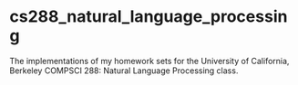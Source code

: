 # cs288_natural_language_processing
The implementations of my homework sets for the University of California, Berkeley COMPSCI 288: Natural Language Processing class.
